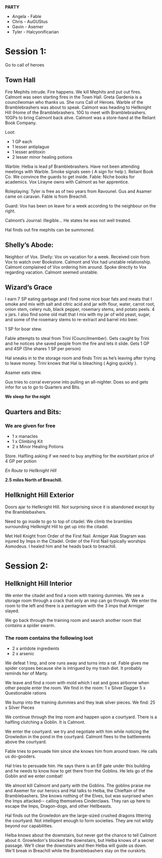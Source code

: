 **PARTY**
 - Angela - Fable
 - Chris  - AuGUStus
 - Gavin  - Asemer
 - Tyler  - Halcyonificarian


# Session 1:
Go to call of heroes

## Town Hall
 Fire Mephits intrude. Fire happens. We kill Mephits and put out fires. Calmont was seen starting fires in the Town Hall. Greta Gardenia is a councilwoman who thanks us. She runs Call of Heroes. Warble of the Bramblebrashers was about to speak. Calmont was heading to Hellknight Hill (Home of the Bramblebrashers. 10G to meet with Bramblebrashers. 10GPs to bring Calmont back alive. Calmont was a store-hand at the Reliant Book Company.

Loot:
 - 1 GP each
 - 1 lesser antiplague
 - 1 lesser antitoxin
 - 2 lesser minor healing potions

Warble:
Helba is lead pf Bramblebrashers. Have not been attending meetings with Warble. Smoke signals seen ( A sign for help ).
Reliant Book Co.
We convince the guards to get inside.
 Fable: Niche books for academics. Vox Lirayne owns with Calmont as her apprentice.

Roleplaying: Tyler is free as of two years from Ravounel. Gus and Asamer came on caravan. Fable is from Breachill.

Guard: Vox has been on leave for a week according to the neighbour on the right.

Calmont’s Journal: Illegible… He states he was not well treated.

Hal finds out fire mephits can be summoned.

## Shelly’s Abode:
Neighbor of Vox.
Shelly: Vox on vacation for a week. Received coin from Vox to watch over Bookstore. Calmont and Vox had unstable relationship. Calmont complained of Vox ordering him around. Spoke directly to Vox regarding vacation. Calmont seemed unstable.

## Wizard’s Grace
I earn 7 SP eating garbage and I find some nice boar fats and meats that I smoke and mix with salt and citric acid and jar with flour, water, carrot root, onion stem, celery nub, black pepper, rosemary stems, and potato peels. 4 x jars. I also find some old malt that I mix with my jar of wild yeast, sugar, and some of the rosemary stems to re-extract and barrel into beer.

1 SP for boar stew. 

Fable attempts to steal from Trini (Councilmember). Gets caught by Trini and he notices she saved people from the fire and lets it slide. Gets 1 GP and 4SP (She shares 1 SP per person)

Hal sneaks in to the storage room and finds Trini as he’s leaving after trying to leave money. Trini knows that Hal is bleaching ( Aging quickly ).

Asamer eats stew.

Gus tries to corral everyone into pulling an all-nighter. Does so and gets infor for us to go to Quarters and Bits.

**We sleep for the night**

## Quarters and Bits:

### We are given for free
 - 1 x manacles
 - 1 x Climbing Kit
 - 2 x Minor Healing Potions

Store. Halfling asking if we need to buy anything for the exorbitant price of 4 GP per potion


*En Route to Hellknight Hill*

**2.5 miles North of Breachill.**

## Hellknight Hill Exterior
Doors ajar to Hellknight Hill. Not surprising since it is abandoned except by the Bramblebashers.

Need to go inside to go to top of citadel. We climb the brambles surrounding Hellknight Hill to get up into the citadel.

Met  Hell Knight from Order of the First Nail. Armiger Alak Stagram was injured by Imps in the Citadel. Order of the First Nail typically worships Asmodeus. I healed him and he heads back to breachill.

# Session 2:

## Hellknight Hill Interior

We enter the citadel and find a room with training dummies. We see a storage room through a crack that only an imp can go through. We enter the room to the left and there is a pentagram with the 3 imps that Armiger slayed.

We go back through the training room and search another room that contains a spider swarm.
### The room contains the following loot
 - 2 x antidote ingredients
 - 2 x arsenic

We defeat 1 Imp, and one runs away and turns into a rat. Fable gives me spider corpses because she is intrigued by my trash diet. It probably reminds her of Marty.

We leave and find a room with mold which I eat and goes airborne when other people enter the room. We find in the room:
1 x Silver Dagger
5 x Questionable rations

We bump into the training dummies and they leak silver pieces. We find:
25 x Silver Pieces

We continue through the Imp room and happen upon a courtyard. There is a halfling clutching a Goblin. It is Calmont.

We enter the courtyard. we try and negotiate with him while noticing the Growledon in the pond in the courtyard. Calmont flees to the battlements above the courtyard.

Fable tries to persuade him since she knows him from around town. He calls us do-gooders.

Hal tries to persuade him. He says there is an Elf gate under this building and he needs to know how to get there from the Goblins. He lets go of the Goblin and we enter combat!

We almost kill Calmont and party with the Goblins. The goblins praise me and Asemer for our heroics and Hal talks to Helba, the Chieftain of the Bramblebashers. She knows nothing of the Elves, but was surprised when the Imps attacked-- calling themselves Cinderclaws. They ran up here to escape the Imps, Dragon-dogs, and other Hellbeasts. 

Hal finds out the Growledon are the large-sized crushed dragons littering the courtyard. Not intelligent enough to form societies. They are not wildly beyond our capabilities.

Helba knows about the downstairs, but never got the chance to tell Calmont about it. Growledon's blocked the downstairs, but Helba knows of a secret passage. We'll clear the downstairs and then Helba will guide us down. We'll break in Breachill while the Bramblebashers stay on the ourskirts.


